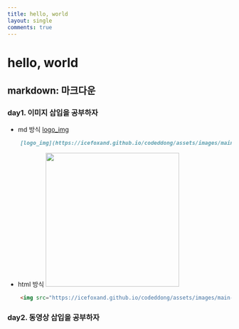 ```yaml
---
title: hello, world
layout: single
comments: true
---
```


# hello, world

## markdown: 마크다운

### day1. 이미지 삽입을 공부하자 

- md 방식
    [logo_img](https://icefoxand.github.io/codeddong/assets/images/main-logo.png)
    
```md
    [logo_img](https://icefoxand.github.io/codeddong/assets/images/main-logo.png)
```
- html 방식
    <img src="https://icefoxand.github.io/codeddong/assets/images/main-logo.png" width="300" height="300">

```html
    <img src="https://icefoxand.github.io/codeddong/assets/images/main-logo.png" width="300" height="300">
```
### day2. 동영상 삽입을 공부하자 
